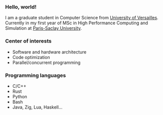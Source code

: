 ### Hello, world!
I am a graduate student in Computer Science from [University of Versailles](https://www.uvsq.fr/licence-informatique).
Currently in my first year of MSc in High Performance Computing and Simulation at [Paris-Saclay University](http://www.chps.uvsq.fr/).

### Center of interests
- Software and hardware architecture
- Code optimization
- Parallel/concurrent programming

### Programming languages
- C/C++
- Rust
- Python
- Bash
- Java, Zig, Lua, Haskell...
